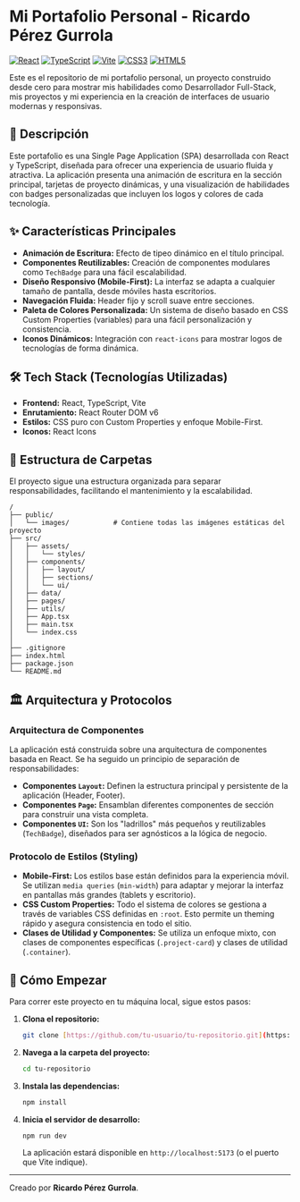 # Mi Portafolio Personal - Ricardo Pérez Gurrola

[![React](https://skillicons.dev/icons?i=react)](https://es.react.dev/)
[![TypeScript](https://skillicons.dev/icons?i=ts)](https://www.typescriptlang.org/docs/)
[![Vite](https://skillicons.dev/icons?i=vite)](https://vitejs.dev/)
[![CSS3](https://skillicons.dev/icons?i=css)](https://developer.mozilla.org/es/docs/Web/CSS)
[![HTML5](https://skillicons.dev/icons?i=html)](https://developer.mozilla.org/es/docs/Web/HTML)

Este es el repositorio de mi portafolio personal, un proyecto construido desde cero para mostrar mis habilidades como Desarrollador Full-Stack, mis proyectos y mi experiencia en la creación de interfaces de usuario modernas y responsivas.



## 📜 Descripción

Este portafolio es una Single Page Application (SPA) desarrollada con React y TypeScript, diseñada para ofrecer una experiencia de usuario fluida y atractiva. La aplicación presenta una animación de escritura en la sección principal, tarjetas de proyecto dinámicas, y una visualización de habilidades con badges personalizadas que incluyen los logos y colores de cada tecnología.

## ✨ Características Principales

- **Animación de Escritura:** Efecto de tipeo dinámico en el título principal.
- **Componentes Reutilizables:** Creación de componentes modulares como `TechBadge` para una fácil escalabilidad.
- **Diseño Responsivo (Mobile-First):** La interfaz se adapta a cualquier tamaño de pantalla, desde móviles hasta escritorios.
- **Navegación Fluida:** Header fijo y scroll suave entre secciones.
- **Paleta de Colores Personalizada:** Un sistema de diseño basado en CSS Custom Properties (variables) para una fácil personalización y consistencia.
- **Iconos Dinámicos:** Integración con `react-icons` para mostrar logos de tecnologías de forma dinámica.

## 🛠️ Tech Stack (Tecnologías Utilizadas)

- **Frontend:** React, TypeScript, Vite
- **Enrutamiento:** React Router DOM v6
- **Estilos:** CSS puro con Custom Properties y enfoque Mobile-First.
- **Iconos:** React Icons

## 📂 Estructura de Carpetas

El proyecto sigue una estructura organizada para separar responsabilidades, facilitando el mantenimiento y la escalabilidad.

```
/
├── public/
│   └── images/           # Contiene todas las imágenes estáticas del proyecto
├── src/
│   ├── assets/
│   │   └── styles/
│   ├── components/
│   │   ├── layout/
│   │   ├── sections/
│   │   └── ui/
│   ├── data/
│   ├── pages/
│   ├── utils/
│   ├── App.tsx
│   ├── main.tsx
│   └── index.css
│
├── .gitignore
├── index.html
├── package.json
└── README.md
```

## 🏛️ Arquitectura y Protocolos

### Arquitectura de Componentes
La aplicación está construida sobre una arquitectura de componentes basada en React. Se ha seguido un principio de separación de responsabilidades:
- **Componentes `Layout`:** Definen la estructura principal y persistente de la aplicación (Header, Footer).
- **Componentes `Page`:** Ensamblan diferentes componentes de sección para construir una vista completa.
- **Componentes `UI`:** Son los "ladrillos" más pequeños y reutilizables (`TechBadge`), diseñados para ser agnósticos a la lógica de negocio.

### Protocolo de Estilos (Styling)
- **Mobile-First:** Los estilos base están definidos para la experiencia móvil. Se utilizan `media queries` (`min-width`) para adaptar y mejorar la interfaz en pantallas más grandes (tablets y escritorio).
- **CSS Custom Properties:** Todo el sistema de colores se gestiona a través de variables CSS definidas en `:root`. Esto permite un theming rápido y asegura consistencia en todo el sitio.
- **Clases de Utilidad y Componentes:** Se utiliza un enfoque mixto, con clases de componentes específicas (`.project-card`) y clases de utilidad (`.container`).

## 🚀 Cómo Empezar

Para correr este proyecto en tu máquina local, sigue estos pasos:

1. **Clona el repositorio:**
   ```bash
   git clone [https://github.com/tu-usuario/tu-repositorio.git](https://github.com/tu-usuario/tu-repositorio.git)
   ```

2. **Navega a la carpeta del proyecto:**
   ```bash
   cd tu-repositorio
   ```

3. **Instala las dependencias:**
   ```bash
   npm install
   ```

4. **Inicia el servidor de desarrollo:**
   ```bash
   npm run dev
   ```
   La aplicación estará disponible en `http://localhost:5173` (o el puerto que Vite indique).

---
Creado por **Ricardo Pérez Gurrola**.
